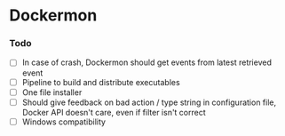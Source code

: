# Dockermon

### Todo
- [ ] In case of crash, Dockermon should get events from latest retrieved event
- [ ] Pipeline to build and distribute executables
- [ ] One file installer
- [ ] Should give feedback on bad action / type string in configuration file, Docker API doesn't care, even if filter isn't correct
- [ ] Windows compatibility